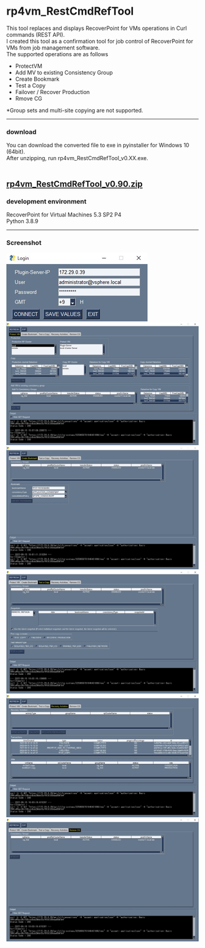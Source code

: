# rp4vm_RestCmdRefTool

This tool replaces and displays RecoverPoint for VMs operations in Curl commands (REST API).  
I created this tool as a confirmation tool for job control of RecoverPoint for VMs from job management software.  
The supported operations are as follows
 - ProtectVM
 - Add MV to existing Consistency Group
 - Create Bookmark
 - Test a Copy
 - Failover / Recover Production
 - Rmove CG

*Group sets and multi-site copying are not supported.


---
### download
You can download the converted file to exe in pyinstaller for Windows 10 (64bit).  
After unzipping, run rp4vm_RestCmdRefTool_v0.XX.exe.  
<br>



[rp4vm_RestCmdRefTool_v0.90.zip](dist/rp4vm_RestCmdRefTool_v0.90.zip)  
---
### development environment
RecoverPoint for Virtual Machines 5.3 SP2 P4  
Python 3.8.9  

---
### Screenshot
![login](image/screen0.jpg)    
![screen1](image/screen01.jpg)    
![screen2](image/screen02.jpg)    
![screen3](image/screen03.jpg)    
![screen4](image/screen04.jpg)    
![screen5](image/screen05.jpg)    
